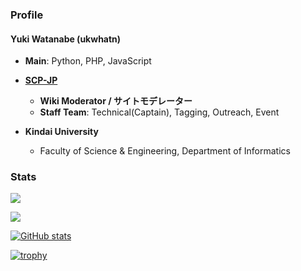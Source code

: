 ### Profile

#### Yuki Watanabe (ukwhatn)

* **Main**: Python, PHP, JavaScript

* **[SCP-JP](http://scp-jp.wikidot.com)**
  * **Wiki Moderator / サイトモデレーター**
  * **Staff Team**: Technical(Captain), Tagging, Outreach, Event

* **Kindai University**
  * Faculty of Science & Engineering, Department of Informatics





### Stats


![](https://github-profile-summary-cards.vercel.app/api/cards/profile-details?username=ukwhatn&theme=dracula)

![](https://github-readme-stats.vercel.app/api/top-langs/?username=ukwhatn&layout=compact&theme=dracula)

[![GitHub stats](https://github-readme-stats.vercel.app/api?username=ukwhatn&theme=tokyonight&show_icons=true)](https://github.com/anuraghazra/github-readme-stats)

[![trophy](https://github-profile-trophy.vercel.app/?username=ukwhatn&theme=onedark)](https://github.com/ryo-ma/github-profile-trophy)
